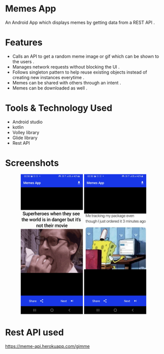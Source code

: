 # Memes App

An Android App which displays memes by getting data from a REST API .

# Features

- Calls an API to get a random meme image or gif which can be shown to the users .
- Manages network requests without blocking the UI .
- Follows singleton pattern to help reuse existing objects instead of creating new instances everytime .
- Memes can be shared with others through an intent .
- Memes can be downloaded as well .

# Tools & Technology Used

- Android studio
- kotlin
- Volley library
- Glide library 
- Rest API

# Screenshots

<p align="center">
  <img src="./screenshots/Meme 1.jpg" width = "200" height = "450">
  <img src="./screenshots/Meme 2.jpg" width = "200" height = "450">
</p>

# Rest API used 

https://meme-api.herokuapp.com/gimme
